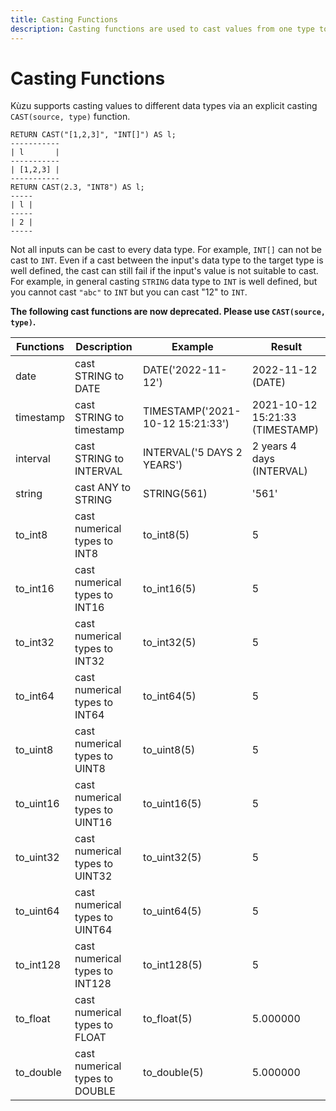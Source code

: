 ```yaml
---
title: Casting Functions
description: Casting functions are used to cast values from one type to another.
---
```


# Casting Functions

Kùzu supports casting values to different data types via an explicit casting `CAST(source, type)` function.
```
RETURN CAST("[1,2,3]", "INT[]") AS l;
-----------
| l       |
-----------
| [1,2,3] |
-----------
RETURN CAST(2.3, "INT8") AS l;
-----
| l |
-----
| 2 |
-----
``` 

Not all inputs can be cast to every data type. For example, `INT[]` can not be cast to `INT`. Even if a cast between the input's data type
to the target type is well defined, the cast can still fail if the input's value is not suitable to cast. 
For example, in general casting `STRING` data type to `INT` is well defined, but you cannot cast `"abc"` to `INT` but you can 
cast "12" to `INT`.


**The following cast functions are now deprecated. Please use `CAST(source, type)`.**

| Functions | Description | Example | Result |
| ----------- | ----------- |  ----------- |  ----------- |
| date | cast STRING to DATE | DATE('2022-11-12') | 2022-11-12 (DATE) | 
| timestamp | cast STRING to timestamp | TIMESTAMP('2021-10-12 15:21:33') | 2021-10-12 15:21:33 (TIMESTAMP) |
| interval | cast STRING to INTERVAL | INTERVAL('5 DAYS 2 YEARS') | 2 years 4 days (INTERVAL) |
| string | cast ANY to STRING | STRING(561) | '561' |
| to_int8 | cast numerical types to INT8 | to_int8(5) | 5 |
| to_int16 | cast numerical types to INT16 | to_int16(5) | 5 |
| to_int32 | cast numerical types to INT32 | to_int32(5) | 5 |
| to_int64 | cast numerical types to INT64 | to_int64(5) | 5 |
| to_uint8 | cast numerical types to UINT8 | to_uint8(5) | 5 |
| to_uint16 | cast numerical types to UINT16 | to_uint16(5) | 5 |
| to_uint32 | cast numerical types to UINT32 | to_uint32(5) | 5 |
| to_uint64 | cast numerical types to UINT64 | to_uint64(5) | 5 |
| to_int128 | cast numerical types to INT128 | to_int128(5) | 5 |
| to_float | cast numerical types to FLOAT | to_float(5) | 5.000000 |
| to_double | cast numerical types to DOUBLE | to_double(5) | 5.000000 |
